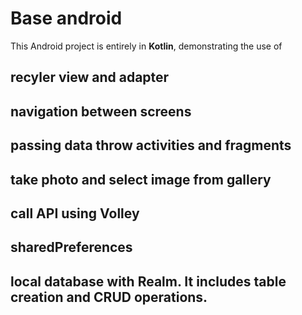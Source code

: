 # Base android

This Android project is entirely in **Kotlin**, demonstrating the use of 
## recyler view and adapter
## navigation between screens
## passing data throw activities and fragments
## take photo and select image from gallery
## call API using Volley
## sharedPreferences
## local database with **Realm**. It includes table creation and CRUD operations.
